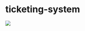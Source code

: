 # ticketing-system


<img src="https://user-images.githubusercontent.com/30729360/65434688-851af680-de1f-11e9-8398-61bf5d415e7e.png">
